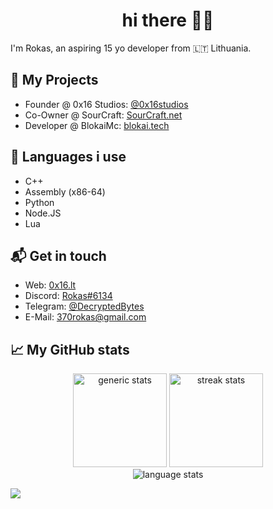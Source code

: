 <h1 align ="center">
  hi there 👋🏻
</h1>


I'm Rokas, an aspiring 15 yo developer from 🇱🇹 Lithuania.

## 🔧 My Projects
- Founder @ 0x16 Studios: [@0x16studios][0x16studios]
- Co-Owner @ SourCraft: [SourCraft.net][sourcraft]
- Developer @ BlokaiMc: [blokai.tech][blokai]

## 📜 Languages i use
- C++
- Assembly (x86-64)
- Python
- Node.JS
- Lua

## 📬 Get in touch
- Web: [0x16.lt][1]
- Discord: [Rokas#6134][2]
- Telegram: [@DecryptedBytes][3]
- E-Mail: [370rokas@gmail.com][4]

## 📈 My GitHub stats
<p align="center">
    <img height="150em" src="https://github-readme-stats.vercel.app/api?username=370rokas&theme=nord&show_icons=true" alt="generic stats">
    <img height="150em" src="https://github-readme-streak-stats.herokuapp.com?user=370rokas&&theme=nord&show_icons=true" alt="streak stats"/>
    <br>
    <img src="https://github-readme-stats.vercel.app/api/top-langs/?username=370rokas&theme=nord&show_icons=true" alt="language stats">
</p>

[1]: https://0x16.lt/
[2]: https://discord.com/users/851859069987323904
[3]: https://t.me/DecryptedBytes
[4]: mailto:370rokas@gmail.com

[0x16studios]: https://github.com/0x16studios/
[sourcraft]: https://sourcraft.net/
[blokai]: https://blokai.tech/

![](https://hit.yhype.me/github/profile?user_id=58791226)